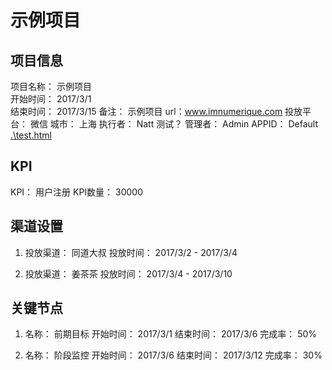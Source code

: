 # 示例项目
## 项目信息
项目名称： 示例项目  
开始时间： 2017/3/1  
结束时间： 2017/3/15
备注： 示例项目
url：www.imnumerique.com
投放平台： 微信
城市： 上海
执行者： Natt
测试？
管理者： Admin
APPID： Default
[.\test.html](.\test.html "1234")

## KPI
KPI： 用户注册
KPI数量： 30000

## 渠道设置
1. 投放渠道： 同道大叔
投放时间： 2017/3/2 - 2017/3/4

2. 投放渠道： 姜茶茶
投放时间： 2017/3/4 - 2017/3/10

## 关键节点
1. 名称： 前期目标
开始时间： 2017/3/1 
结束时间： 2017/3/6
完成率： 50%

2. 名称： 阶段监控
开始时间： 2017/3/6 
结束时间： 2017/3/12
完成率： 30%
